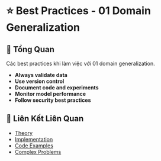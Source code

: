 # ⭐ Best Practices - 01 Domain Generalization

## 🎯 Tổng Quan

Các best practices khi làm việc với 01 domain generalization.

- **Always validate data**
- **Use version control**
- **Document code and experiments**
- **Monitor model performance**
- **Follow security best practices**

## 🔗 Liên Kết Liên Quan

- [Theory](./THEORY_01_domain_generalization.md)
- [Implementation](./IMPLEMENTATION_01_domain_generalization.md)
- [Code Examples](./CODE_EXAMPLES_01_domain_generalization.md)
- [Complex Problems](./COMPLEX_PROBLEMS.md)
